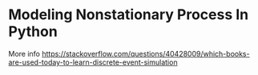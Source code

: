 # Modeling Nonstationary Process In Python
More info https://stackoverflow.com/questions/40428009/which-books-are-used-today-to-learn-discrete-event-simulation

